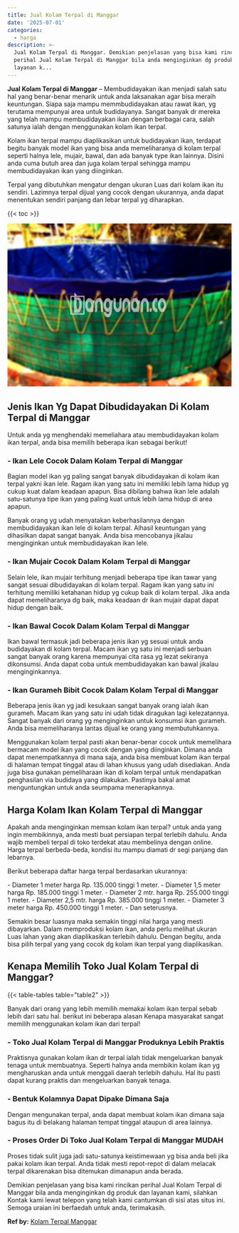 ```yaml
---
title: Jual Kolam Terpal di Manggar
date: '2025-07-01'
categories:
  - harga
description: >-
  Jual Kolam Terpal di Manggar. Demikian penjelasan yang bisa kami rincikan
  perihal Jual Kolam Terpal di Manggar bila anda menginginkan dg produk dan
  layanan k...
---
```


**Jual Kolam Terpal di Manggar** – Membudidayakan ikan menjadi salah satu hal yang benar-benar menarik untuk anda laksanakan agar bisa meraih keuntungan. Siapa saja mampu memmbudidayakan atau rawat ikan, yg terutama mempunyai area untuk budidayanya. Sangat banyak dr mereka yang telah mampu membudidayakan ikan dengan berbagai cara, salah satunya ialah dengan menggunakan kolam ikan terpal.

Kolam ikan terpal mampu diaplikasikan untuk budidayakan ikan, terdapat begitu banyak model ikan yang bisa anda memeliharanya di kolam terpal seperti halnya lele, mujair, bawal, dan ada banyak type ikan lainnya. Disini anda cuma butuh area dan juga kolam terpal sehingga mampu membudidayakan ikan yang diinginkan.

Terpal yang dibutuhkan mengatur dengan ukuran Luas dari kolam ikan itu sendiri. Lazimnya terpal dijual yang cocok dengan ukurannya, anda dapat menentukan sendiri panjang dan lebar terpal yg diharapkan.

{{< toc >}}

![Jual Kolam Terpal di Manggar](/images/jual-kolam-terpal-58.png)

## Jenis Ikan Yg Dapat Dibudidayakan Di Kolam Terpal di Manggar

Untuk anda yg menghendaki memeliahara atau membudidayakan kolam ikan terpal, anda bisa memilih beberapa ikan sebagai berikut!

### \- Ikan Lele Cocok Dalam Kolam Terpal di Manggar

Bagian model ikan yg paling sangat banyak dibudidayakan di kolam ikan terpal yakni ikan lele. Ragam ikan yang satu ini memiliki lebih lama hidup yg cukup kuat dalam keadaan apapun. Bisa dibilang bahwa ikan lele adalah satu-satunya tipe ikan yang paling kuat untuk lebih lama hidup di area apapun.

Banyak orang yg udah menyatakan keberhasilannya dengan membudidayakan ikan lele di kolam terpal. Alhasil keuntungan yang dihasilkan dapat sangat banyak. Anda bisa mencobanya jikalau menginginkan untuk membudidayakan ikan lele.

### \- Ikan Mujair Cocok Dalam Kolam Terpal di Manggar

Selain lele, ikan mujair terhitung menjadi beberapa tipe ikan tawar yang sangat sesuai dibudidayakan di kolam terpal. Ragam ikan yang satu ini terhitung memiliki ketahanan hidup yg cukup baik di kolam terpal. Jika anda dapat memeliharanya dg baik, maka keadaan dr ikan mujair dapat dapat hidup dengan baik.

### \- Ikan Bawal Cocok Dalam Kolam Terpal di Manggar

Ikan bawal termasuk jadi beberapa jenis ikan yg sesuai untuk anda budidayakan di kolam terpal. Macam ikan yg satu ini menjadi serbuan sangat banyak orang karena mempunyai cita rasa yg lezat sekiranya dikonsumsi. Anda dapat coba untuk membudidayakan kan bawal jikalau menginginkannya.

### \- Ikan Gurameh Bibit Cocok Dalam Kolam Terpal di Manggar

Beberapa jenis ikan yg jadi kesukaan sangat banyak orang ialah ikan gurameh. Macam ikan yang satu ini udah tidak diragukan lagi kelezatannya. Sangat banyak dari orang yg menginginkan untuk konsumsi ikan gurameh. Anda bisa memeliharanya lantas dijual ke orang yang membutuhkannya.

Menggunakan kolam terpal pasti akan benar-benar cocok untuk memelihara bermacam model ikan yang cocok dengan yang diinginkan. Dimana anda dapat menempatkannya di mana saja, anda bisa membuat kolam ikan terpal di halaman tempat tinggal atau di lahan khusus yang udah disediakan. Anda juga bisa gunakan pemeliharaan ikan di kolam terpal untuk mendapatkan penghasilan via budidaya yang dilakukan. Pastinya bakal amat menguntungkan untuk anda seumpama menerapkannya.

## Harga Kolam Ikan Kolam Terpal di Manggar

Apakah anda menginginkan memsan kolam ikan terpal? untuk anda yang ingin membikinnya, anda mesti buat persiapan terpal terlebih dahulu. Anda wajib membeli terpal di toko terdekat atau membelinya dengan online. Harga terpal berbeda-beda, kondisi itu mampu diamati dr segi panjang dan lebarnya.

Berikut beberapa daftar harga terpal berdasarkan ukurannya:

\- Diameter 1 meter harga Rp. 135.000 tinggi 1 meter. - Diameter 1,5 meter harga Rp. 185.000 tinggi 1 meter. - Diameter 2 mtr. harga Rp. 255.000 tinggi 1 meter. - Diameter 2,5 mtr. harga Rp. 385.000 tinggi 1 meter. - Diameter 3 meter harga Rp. 450.000 tinggi 1 meter. - Dan seterusnya.

Semakin besar luasnya maka semakin tinggi nilai harga yang mesti dibayarkan. Dalam memproduksi kolam ikan, anda perlu melihat ukuran Luas lahan yang akan diaplikasikan terlebih dahulu. Dengan begitu, anda bisa pilih terpal yang yang cocok dg kolam ikan terpal yang diaplikasikan.

## Kenapa Memilih Toko Jual Kolam Terpal di Manggar?

{{< table-tables table="table2" >}}

Banyak dari orang yang lebih memilih memakai kolam ikan terpal sebab lebih dari satu hal. berikut ini beberapa alasan Kenapa masyarakat sangat memilih menggunakan kolam ikan dari terpal!

### \- Toko Jual Kolam Terpal di Manggar Produknya Lebih Praktis

Praktisnya gunakan kolam ikan dr terpal ialah tidak mengeluarkan banyak tenaga untuk membuatnya. Seperti halnya anda membikin kolam ikan yg mengharuskan anda untuk menggali daerah terlebih dahulu. Hal itu pasti dapat kurang praktis dan mengeluarkan banyak tenaga.

### \- Bentuk Kolamnya Dapat Dipake Dimana Saja

Dengan mengunakan terpal, anda dapat membuat kolam ikan dimana saja bagus itu di belakang halaman tempat tinggal ataupun di area lainnya.

### \- Proses Order Di Toko Jual Kolam Terpal di Manggar MUDAH

Proses tidak sulit juga jadi satu-satunya keistimewaan yg bisa anda beli jika pakai kolam ikan terpal. Anda tidak mesti repot-repot di dalam melacak terpal dikarenakan bisa ditemukan dimanapun anda berada.

Demikian penjelasan yang bisa kami rincikan perihal Jual Kolam Terpal di Manggar bila anda menginginkan dg produk dan layanan kami, silahkan Kontak kami lewat telepon yang telah kami cantumkan di sisi atas situs ini. Semoga uraian ini berfaedah untuk anda, terimakasih.

**Ref by:** [Kolam Terpal Manggar](https://id.wikipedia.org/wiki/Kolam)
